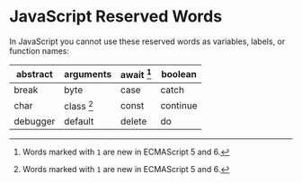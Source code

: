 # JavaScript Reserved Words

In JavaScript you cannot use these reserved words as variables, labels, or function names:

| abstract | arguments  | await [^1] | boolean  |
| -------- | ---------- | ---------- | -------- |
| break    | byte       | case       | catch    |
| char     | class [^1] | const      | continue |
| debugger | default    | delete     | do       |

[^1]: Words marked with `1` are new in ECMAScript 5 and 6.